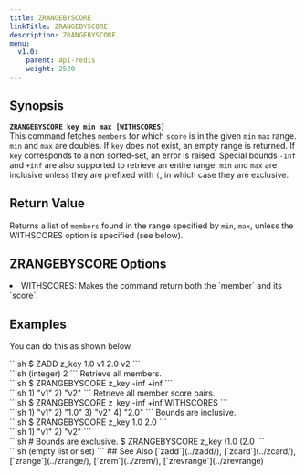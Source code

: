 ```yaml
---
title: ZRANGEBYSCORE
linkTitle: ZRANGEBYSCORE
description: ZRANGEBYSCORE
menu:
  v1.0:
    parent: api-redis
    weight: 2520
---
```


## Synopsis
<b>`ZRANGEBYSCORE key min max [WITHSCORES]`</b><br>
This command fetches `members` for which `score` is in the given `min` `max` range. `min` and `max` are doubles.
If `key` does not exist, an empty range is returned. If `key` corresponds to a non
sorted-set, an error is raised. Special bounds `-inf` and `+inf` are also supported to retrieve an entire range.
`min` and `max` are inclusive unless they are prefixed with `(`, in which case they are
exclusive.

## Return Value
Returns a list of `members` found in the range specified by `min`, `max`, unless the WITHSCORES option is specified (see below).

## ZRANGEBYSCORE Options
<li> WITHSCORES: Makes the command return both the `member` and its `score`.</li>

## Examples

You can do this as shown below.
<div class='copy separator-dollar'>
```sh
$ ZADD z_key 1.0 v1 2.0 v2
```
</div>
```sh
(integer) 2
```
Retrieve all members.
<div class='copy separator-dollar'>
```sh
$ ZRANGEBYSCORE z_key -inf +inf
```
</div>
```sh
1) "v1"
2) "v2"
```
Retrieve all member score pairs.
<div class='copy separator-dollar'>
```sh
$ ZRANGEBYSCORE z_key -inf +inf WITHSCORES
```
</div>
```sh
1) "v1"
2) "1.0"
3) "v2"
4) "2.0"
```
Bounds are inclusive.
<div class='copy separator-dollar'>
```sh
$ ZRANGEBYSCORE z_key 1.0 2.0
```
</div>
```sh
1) "v1"
2) "v2"
```
<div class='copy separator-dollar'>
```sh
# Bounds are exclusive.
$ ZRANGEBYSCORE z_key (1.0 (2.0
```
</div>
```sh
(empty list or set)
```
## See Also
[`zadd`](../zadd/), [`zcard`](../zcard/), [`zrange`](../zrange/), [`zrem`](../zrem/), [`zrevrange`](../zrevrange)
